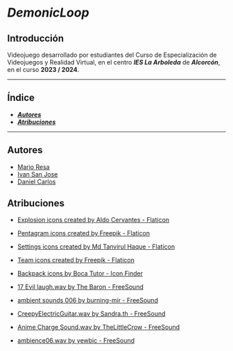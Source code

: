 # ***DemonicLoop***

## Introducción

Videojuego desarrollado por estudiantes del Curso de Especialización de Videojuegos y Realidad Virtual, en el centro ***IES La Arboleda*** de ***Alcorcón***, en el curso **2023 / 2024**.

---

## Índice

- [***Autores***](#autores)
- [***Atribuciones***](#atribuciones)

---

## Autores

- [Mario Resa](https://github.com/Mario999X)
- [Ivan San Jose](https://github.com/ivansanjose1)
- [Daniel Carlos](https://github.com/Loy-Angel)

## Atribuciones

- <a href="https://www.flaticon.com/free-icons/explosion" title="explosion icons">Explosion icons created by Aldo Cervantes - Flaticon</a>
- <a href="https://www.flaticon.com/free-icons/pentagram" title="pentagram icons">Pentagram icons created by Freepik - Flaticon</a>
- <a href="https://www.flaticon.com/free-icons/settings" title="settings icons">Settings icons created by Md Tanvirul Haque - Flaticon</a>
- <a href="https://www.flaticon.com/free-icons/team" title="team icons">Team icons created by Freepik - Flaticon</a>
- <a href="https://www.iconfinder.com/iconsets/tutor-icon-set" title="backpack icons">Backpack icons by Boca Tutor - Icon Finder</a>

- <a href="https://freesound.org/people/The%20Baron/sounds/98382/" title="17 Evil laugh.wav">17 Evil laugh.wav by The Baron - FreeSound</a>
- <a href="https://freesound.org/people/burning-mir/sounds/149066/" title="ambient sounds 006">ambient sounds 006 by burning-mir - FreeSound</a>
- <a href="https://freesound.org/people/Sandra.th/sounds/581099/" title="CreepyElectricGuitar.wav">CreepyElectricGuitar.wav by Sandra.th - FreeSound</a>
- <a href="https://freesound.org/people/TheLittleCrow/sounds/676451/" title="Anime Charge Sound.wav">Anime Charge Sound.wav by TheLittleCrow - FreeSound</a>
- <a href="https://freesound.org/people/yewbic/sounds/66015/" title="ambience06.wav">ambience06.wav by yewbic - FreeSound</a>

